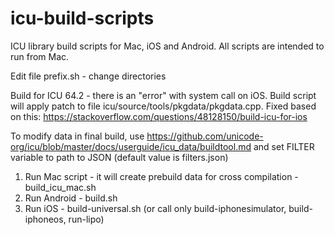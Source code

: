 # icu-build-scripts

ICU library build scripts for Mac, iOS and Android. All scripts are intended to run from Mac.

Edit file prefix.sh - change directories

Build for ICU 64.2 - there is an "error" with system call on iOS. Build script will apply patch to file icu/source/tools/pkgdata/pkgdata.cpp.
Fixed based on this: https://stackoverflow.com/questions/48128150/build-icu-for-ios

To modify data in final build, use https://github.com/unicode-org/icu/blob/master/docs/userguide/icu_data/buildtool.md
and set FILTER variable to path to JSON (default value is filters.json)

1) Run Mac script - it will create prebuild data for cross compilation - build_icu_mac.sh
2) Run Android - build.sh
3) Run iOS - build-universal.sh (or call only build-iphonesimulator, build-iphoneos, run-lipo)
